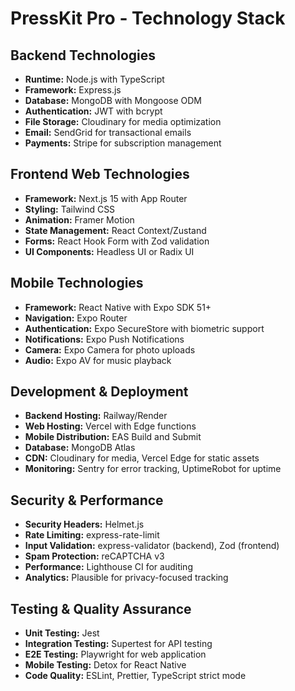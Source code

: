 # PressKit Pro - Technology Stack

## Backend Technologies
- **Runtime:** Node.js with TypeScript
- **Framework:** Express.js
- **Database:** MongoDB with Mongoose ODM
- **Authentication:** JWT with bcrypt
- **File Storage:** Cloudinary for media optimization
- **Email:** SendGrid for transactional emails
- **Payments:** Stripe for subscription management

## Frontend Web Technologies
- **Framework:** Next.js 15 with App Router
- **Styling:** Tailwind CSS
- **Animation:** Framer Motion
- **State Management:** React Context/Zustand
- **Forms:** React Hook Form with Zod validation
- **UI Components:** Headless UI or Radix UI

## Mobile Technologies
- **Framework:** React Native with Expo SDK 51+
- **Navigation:** Expo Router
- **Authentication:** Expo SecureStore with biometric support
- **Notifications:** Expo Push Notifications
- **Camera:** Expo Camera for photo uploads
- **Audio:** Expo AV for music playback

## Development & Deployment
- **Backend Hosting:** Railway/Render
- **Web Hosting:** Vercel with Edge functions
- **Mobile Distribution:** EAS Build and Submit
- **Database:** MongoDB Atlas
- **CDN:** Cloudinary for media, Vercel Edge for static assets
- **Monitoring:** Sentry for error tracking, UptimeRobot for uptime

## Security & Performance
- **Security Headers:** Helmet.js
- **Rate Limiting:** express-rate-limit
- **Input Validation:** express-validator (backend), Zod (frontend)
- **Spam Protection:** reCAPTCHA v3
- **Performance:** Lighthouse CI for auditing
- **Analytics:** Plausible for privacy-focused tracking

## Testing & Quality Assurance
- **Unit Testing:** Jest
- **Integration Testing:** Supertest for API testing
- **E2E Testing:** Playwright for web application
- **Mobile Testing:** Detox for React Native
- **Code Quality:** ESLint, Prettier, TypeScript strict mode